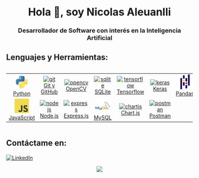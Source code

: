<h1 align="center">Hola 👋, soy Nicolas Aleuanlli</h1>
<h3 align="center">Desarrollador de Software con interés en la Inteligencia Artificial</h3>

<h2 align="left">Lenguajes y Herramientas:</h2>

<table align="left">
  <tr>
    <td align="center">
      <a href="https://www.python.org" target="_blank" rel="noreferrer">
        <img src="https://raw.githubusercontent.com/devicons/devicon/master/icons/python/python-original.svg" alt="python" width="40" height="40"/>
        <br>Python
      </a>
    </td>
    <td align="center">
      <a href="https://git-scm.com/" target="_blank" rel="noreferrer">
        <img src="https://www.vectorlogo.zone/logos/git-scm/git-scm-icon.svg" alt="git" width="40" height="40"/>
        <br>Git y GitHub
      </a>
    </td>
    <td align="center">
      <a href="https://opencv.org/" target="_blank" rel="noreferrer">
        <img src="https://www.vectorlogo.zone/logos/opencv/opencv-icon.svg" alt="opencv" width="40" height="40"/>
        <br>OpenCV
      </a>
    </td>
    <td align="center">
      <a href="https://www.sqlite.org/" target="_blank" rel="noreferrer">
        <img src="https://www.vectorlogo.zone/logos/sqlite/sqlite-icon.svg" alt="sqlite" width="40" height="40"/>
        <br>SQLite
      </a>
    </td>
    <td align="center">
      <a href="https://www.tensorflow.org" target="_blank" rel="noreferrer">
        <img src="https://www.vectorlogo.zone/logos/tensorflow/tensorflow-icon.svg" alt="tensorflow" width="40" height="40"/>
        <br>Tensorflow
      </a>
    </td>
    <td align="center">
      <a title="Keras" href="https://keras.io/" target="blank" rel="noreferrer">
        <img src="https://upload.wikimedia.org/wikipedia/commons/a/ae/Keras_logo.svg" alt="keras" width="40" height="40"/>
        <br>Keras
      </a>
    </td>
    <td align="center">
      <a href="https://pandas.pydata.org/" target="_blank" rel="noreferrer">
        <img src="https://raw.githubusercontent.com/devicons/devicon/2ae2a900d2f041da66e950e4d48052658d850630/icons/pandas/pandas-original.svg" alt="pandas" width="40" height="40"/>
        <br>Pandas
      </a>
    </td>
  </tr>

  <tr>
    <td align="center">
      <a href="https://developer.mozilla.org/en-US/docs/Web/JavaScript" target="_blank" rel="noreferrer">
        <img src="https://raw.githubusercontent.com/devicons/devicon/master/icons/javascript/javascript-original.svg" alt="javascript" width="40" height="40"/>
        <br>JavaScript
      </a>
    </td>
    <td align="center">
      <a href="https://nodejs.org" target="_blank" rel="noreferrer">
        <img src="https://i.pinimg.com/736x/4d/fc/38/4dfc38802784bcf687f616e7e5a4370c.jpg" alt="nodejs" width="40" height="40"/>
        <br>Node.js
      </a>
    </td>
    <td align="center">
      <a href="https://expressjs.com" target="_blank" rel="noreferrer">
        <img src="https://encrypted-tbn0.gstatic.com/images?q=tbn:ANd9GcQLA972a1NXwGHTIpgjxpRdu1DD5te1evggDgjNvM_FcbtGxaPYrHbV27RNzJSA_ZhrY28&usqp=CAU" alt="express" width="40" height="40"/>
        <br>Express.js
      </a>
    </td>
    <td align="center">
      <a href="https://www.mysql.com/" target="_blank" rel="noreferrer">
        <img src="https://raw.githubusercontent.com/devicons/devicon/master/icons/mysql/mysql-original-wordmark.svg" alt="mysql" width="40" height="40"/>
        <br>MySQL
      </a>
    </td>
    <td align="center">
      <a href="https://www.chartjs.org" target="_blank" rel="noreferrer">
        <img src="https://www.chartjs.org/media/logo-title.svg" alt="chartjs" width="40" height="40"/>
        <br>Chart.js
      </a>
    </td>
    <td align="center">
      <a href="https://postman.com" target="_blank" rel="noreferrer">
        <img src="https://www.vectorlogo.zone/logos/getpostman/getpostman-icon.svg" alt="postman" width="40" height="40"/>
        <br>Postman
      </a>
    </td>
  </tr>
</table>

<br clear="both">


<h2 align="left">Contáctame en:</h2>
<p align="left">
<a href="https://www.linkedin.com/in/nicolas-aleuanlli/" target="_blank" rel="noreferrer">
  <img align="center" src="https://raw.githubusercontent.com/rahuldkjain/github-profile-readme-generator/master/src/images/icons/Social/linked-in-alt.svg" alt="LinkedIn" height="30" width="40" />
</a>
</p>


<div align="center">
  <img height="200" src="https://i.imgflip.com/8jiou0.gif"  />
</div>

###



